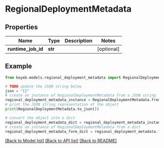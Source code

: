 # RegionalDeploymentMetadata


## Properties

Name | Type | Description | Notes
------------ | ------------- | ------------- | -------------
**runtime_job_id** | **str** |  | [optional] 

## Example

```python
from koyeb.models.regional_deployment_metadata import RegionalDeploymentMetadata

# TODO update the JSON string below
json = "{}"
# create an instance of RegionalDeploymentMetadata from a JSON string
regional_deployment_metadata_instance = RegionalDeploymentMetadata.from_json(json)
# print the JSON string representation of the object
print(RegionalDeploymentMetadata.to_json())

# convert the object into a dict
regional_deployment_metadata_dict = regional_deployment_metadata_instance.to_dict()
# create an instance of RegionalDeploymentMetadata from a dict
regional_deployment_metadata_form_dict = regional_deployment_metadata.from_dict(regional_deployment_metadata_dict)
```
[[Back to Model list]](../README.md#documentation-for-models) [[Back to API list]](../README.md#documentation-for-api-endpoints) [[Back to README]](../README.md)



